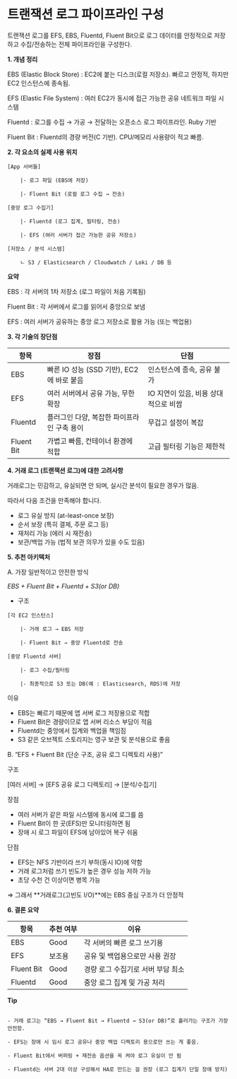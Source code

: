 # 트랜잭션 로그 파이프라인 구성

트랜잭션 로그를 EFS, EBS, Fluentd, Fluent Bit으로 로그 데이터를 안정적으로 저장하고 수집/전송하는 전체 파이프라인을 구성한다.

**1. 개념 정리**

EBS (Elastic Block Store) : EC2에 붙는 디스크(로컬 저장소). 빠르고 안정적, 하지만 EC2 인스턴스에 종속됨.

EFS (Elastic File System) : 여러 EC2가 동시에 접근 가능한 공유 네트워크 파일 시스템

Fluentd : 로그를 수집 → 가공 → 전달하는 오픈소스 로그 파이프라인. Ruby 기반

Fluent Bit : Fluentd의 경량 버전(C 기반). CPU/메모리 사용량이 적고 빠름.

**2. 각 요소의 실제 사용 위치**
```
[App 서버들]

    |- 로그 파일 (EBS에 저장)

    |- Fluent Bit (로컬 로그 수집 → 전송)

[중앙 로그 수집기]

    |- Fluentd (로그 집계, 필터링, 전송)

    |- EFS (여러 서버가 접근 가능한 공유 저장소)

[저장소 / 분석 시스템]

    ㄴ S3 / Elasticsearch / Cloudwatch / Loki / DB 등
```

**요약**

EBS : 각 서버의 1차 저장소 (로그 파일이 처음 기록됨)

Fluent Bit : 각 서버에서 로그를 읽어서 중앙으로 보냄

EFS : 여러 서버가 공유하는 중앙 로그 저장소로 활용 가능 (또는 백업용)

**3. 각 기술의 장단점**

| 항목 | 장점 | 단점 |
| -- | -- | -- |
| EBS | 빠른 IO 성능 (SSD 기반), EC2에 바로 붙음 | 인스턴스에 종속, 공유 불가 |
|EFS | 여러 서버에서 공유 가능, 무한 확장 | IO 지연이 있음, 비용 상대적으로 비쌈 |
| Fluentd | 플러그인 다양, 복잡한 파이프라인 구축 용이 | 무겁고 설정이 복잡 |
| Fluent Bit | 가볍고 빠름, 컨테이너 환경에 적합 | 고급 필터링 기능은 제한적

**4. 거래 로그 (트랜잭션 로그)에 대한 고려사항**

거래로그는 민감하고, 유실되면 안 되며, 실시간 분석이 필요한 경우가 많음.

따라서 다음 조건을 만족해야 합니다.

- 로그 유실 방지 (at-least-once 보장)
- 순서 보장 (특히 결제, 주문 로그 등)
- 재처리 가능 (에러 시 재전송)
- 보관/백업 가능 (법적 보관 의무가 있을 수도 있음)

**5. 추천 아키텍처**

A. 가장 일반적이고 안전한 방식

*EBS + Fluent Bit + Fluentd + S3(or DB)*

- 구조
```
[각 EC2 인스턴스]

    |- 거래 로그 → EBS 저장

    |- Fluent Bit → 중앙 Fluentd로 전송

[중앙 Fluentd 서버]

    |- 로그 수집/필터링

    |- 최종적으로 S3 또는 DB(예 : Elasticsearch, RDS)에 저장
```
이유

- EBS는 빠르기 때문에 앱 서버 로그 저장용으로 적합
- Fluent Bit은 경량이므로 앱 서버 리소스 부담이 적음
- Fluentd는 중앙에서 집계와 백업을 책임짐
- S3 같은 오브젝트 스토리지는 영구 보관 및 분석용으로 좋음

B. “EFS + Fluent Bit (단순 구조, 공유 로그 디렉토리 사용)”

구조

[여러 서버] → [EFS 공유 로그 디렉토리] → [분석/수집기]

장점

- 여러 서버가 같은 파일 시스템에 동시에 로그를 씀
- Fluent Bit이 한 곳(EFS)만 모니터링하면 됨
- 장애 시 로그 파일이 EFS에 남아있어 복구 쉬움

단점

- EFS는 NFS 기반이라 쓰기 부하(동시 IO)에 약함
- 거래 로그처럼 쓰기 빈도가 높은 경우 성능 저하 가능
- 초당 수천 건 이상이면 병목 가능

⇒ 그래서 **거래로그(고빈도 I/O)**에는 EBS 중심 구조가 더 안정적

**6. 결론 요약**

|항목|추천 여부|이유|
| -- | -- | -- |
| EBS | Good | 각 서버의 빠른 로그 쓰기용 |
| EFS | 보조용 | 공유 및 백업용으로만 사용 권장 |
| Fluent Bit | Good | 경량 로그 수집기로 서버 부담 최소 |
| Fluentd | Good | 중앙 로그 집계 및 가공 처리 |


**Tip**

```

- 거래 로그는 “EBS → Fluent Bit → Fluentd → S3(or DB)”로 흘러가는 구조가 가장 안전함.

- EFS는 장애 시 임시 로그 공유나 중앙 백업 디렉토리 용으로만 쓰는 게 좋음.

- Fluent Bit에서 버퍼링 + 재전송 옵션을 꼭 켜야 로그 유실이 안 됨

- Fluentd는 서버 2대 이상 구성해서 HA로 만드는 걸 권장 (로그 집계기 단일 장애 방지)

```
